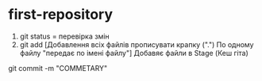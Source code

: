 # first-repository

1. git status = перевірка змін
2. git add [Добавлення всіх файлів прописувати крапку (".") По одному файлу "передає по імені файлу"]
Добавяє файли в Stage (Кеш гіта)

git commit -m "COMMETARY"